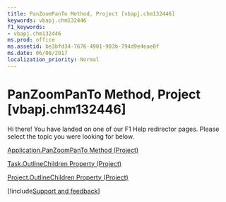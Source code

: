 ```yaml
---
title: PanZoomPanTo Method, Project [vbapj.chm132446]
keywords: vbapj.chm132446
f1_keywords:
- vbapj.chm132446
ms.prod: office
ms.assetid: be3bfd34-7676-4901-903b-794d9e4eae0f
ms.date: 06/08/2017
localization_priority: Normal
---
```



# PanZoomPanTo Method, Project [vbapj.chm132446]

Hi there! You have landed on one of our F1 Help redirector pages. Please select the topic you were looking for below.

[Application.PanZoomPanTo Method (Project)](https://msdn.microsoft.com/library/7bdca9f2-d006-6cab-872b-01cf54f6e8ce%28Office.15%29.aspx)

[Task.OutlineChildren Property (Project)](https://msdn.microsoft.com/library/e5e6f306-a0ea-d7b0-b627-3e8384705d62%28Office.15%29.aspx)

[Project.OutlineChildren Property (Project)](https://msdn.microsoft.com/library/f0feaf89-04ad-4523-7b15-eff6573f6ddd%28Office.15%29.aspx)

[!include[Support and feedback](~/includes/feedback-boilerplate.md)]